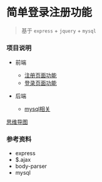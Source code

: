 # 简单登录注册功能

> 基于 `express` + `jquery` + `mysql`

### 项目说明
+ 前端
  + [注册页面功能](./client/login.html)
  + [登录页面功能](./client/register.html)

+ 后端
  + [mysql相关](./doc/mysql.md)


[思维导图](https://www.processon.com/view/link/5b4f088de4b025cf491ba2e0)

### 参考资料
+ express
+ $.ajax
+ body-parser
+ mysql